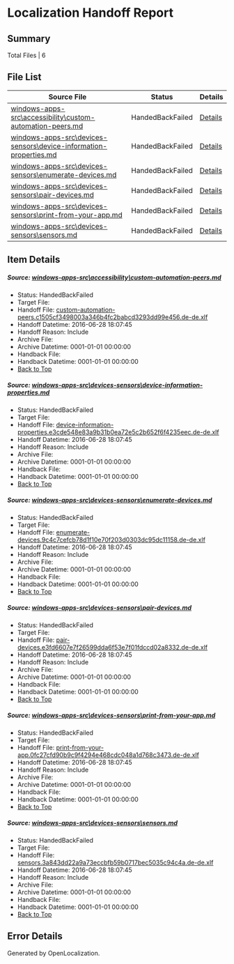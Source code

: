# <a name='report-top'></a> Localization Handoff Report

## Summary
 Total Files | 6

## File List
 Source File | Status | Details 
 ----------- | ------ | ------- 
 [windows-apps-src\accessibility\custom-automation-peers.md](https://github.com/Microsoft/windows-apps/blob/99b53a9435f23099a8765ef5de942e803642087d/windows-apps-src/accessibility/custom-automation-peers.md) | HandedBackFailed | [Details](#3f3d5854114b1289257368f8e0fa618bd7d58c9014)
 [windows-apps-src\devices-sensors\device-information-properties.md](https://github.com/Microsoft/windows-apps/blob/e5f61e562f7ec464fc07815b0bdd0ac938fc2fb2/windows-apps-src/devices-sensors/device-information-properties.md) | HandedBackFailed | [Details](#7127b84ebcddc82f33e8284a7abdf26e4436e1602090)
 [windows-apps-src\devices-sensors\enumerate-devices.md](https://github.com/Microsoft/windows-apps/blob/e5f61e562f7ec464fc07815b0bdd0ac938fc2fb2/windows-apps-src/devices-sensors/enumerate-devices.md) | HandedBackFailed | [Details](#536a3e8f72b9c68ffc7e0cf63e7601fd212424282094)
 [windows-apps-src\devices-sensors\pair-devices.md](https://github.com/Microsoft/windows-apps/blob/e5f61e562f7ec464fc07815b0bdd0ac938fc2fb2/windows-apps-src/devices-sensors/pair-devices.md) | HandedBackFailed | [Details](#fa736c200185192cfd40a1c09f2da02cae67c05c2130)
 [windows-apps-src\devices-sensors\print-from-your-app.md](https://github.com/Microsoft/windows-apps/blob/e5f61e562f7ec464fc07815b0bdd0ac938fc2fb2/windows-apps-src/devices-sensors/print-from-your-app.md) | HandedBackFailed | [Details](#363c19cfc15a883c4b6d951c59c63187f4239dec2131)
 [windows-apps-src\devices-sensors\sensors.md](https://github.com/Microsoft/windows-apps/blob/e5f61e562f7ec464fc07815b0bdd0ac938fc2fb2/windows-apps-src/devices-sensors/sensors.md) | HandedBackFailed | [Details](#dff6228524396c5d6662313ecc808b33e9dd19982136)

## Item Details
##### <a name='3f3d5854114b1289257368f8e0fa618bd7d58c9014'></a> Source: [windows-apps-src\accessibility\custom-automation-peers.md](https://github.com/Microsoft/windows-apps/blob/99b53a9435f23099a8765ef5de942e803642087d/windows-apps-src/accessibility/custom-automation-peers.md)
* Status: HandedBackFailed
* Target File: 
* Handoff File: [custom-automation-peers.c1505cf3498003a346b4fc2babcd3293dd99e456.de-de.xlf](https://github.com/Microsoft/WDG.handoff/blob/463d62b786ae1b40359c2215f54c1d0863164c9a/ol-handoff/Microsoft/windows-apps.de-de/master/custom-automation-peers.c1505cf3498003a346b4fc2babcd3293dd99e456.de-de.xlf)
* Handoff Datetime: 2016-06-28 18:07:45
* Handoff Reason: Include
* Archive File: 
* Archive Datetime: 0001-01-01 00:00:00
* Handback File: 
* Handback Datetime: 0001-01-01 00:00:00
* [Back to Top](#report-top)

##### <a name='7127b84ebcddc82f33e8284a7abdf26e4436e1602090'></a> Source: [windows-apps-src\devices-sensors\device-information-properties.md](https://github.com/Microsoft/windows-apps/blob/e5f61e562f7ec464fc07815b0bdd0ac938fc2fb2/windows-apps-src/devices-sensors/device-information-properties.md)
* Status: HandedBackFailed
* Target File: 
* Handoff File: [device-information-properties.e3cde548e83a9b31b0ea72e5c2b652f6f4235eec.de-de.xlf](https://github.com/Microsoft/WDG.handoff/blob/463d62b786ae1b40359c2215f54c1d0863164c9a/ol-handoff/Microsoft/windows-apps.de-de/master/device-information-properties.e3cde548e83a9b31b0ea72e5c2b652f6f4235eec.de-de.xlf)
* Handoff Datetime: 2016-06-28 18:07:45
* Handoff Reason: Include
* Archive File: 
* Archive Datetime: 0001-01-01 00:00:00
* Handback File: 
* Handback Datetime: 0001-01-01 00:00:00
* [Back to Top](#report-top)

##### <a name='536a3e8f72b9c68ffc7e0cf63e7601fd212424282094'></a> Source: [windows-apps-src\devices-sensors\enumerate-devices.md](https://github.com/Microsoft/windows-apps/blob/e5f61e562f7ec464fc07815b0bdd0ac938fc2fb2/windows-apps-src/devices-sensors/enumerate-devices.md)
* Status: HandedBackFailed
* Target File: 
* Handoff File: [enumerate-devices.9c4c7cefcb78d1f10e70f203d0303dc95dc11158.de-de.xlf](https://github.com/Microsoft/WDG.handoff/blob/463d62b786ae1b40359c2215f54c1d0863164c9a/ol-handoff/Microsoft/windows-apps.de-de/master/enumerate-devices.9c4c7cefcb78d1f10e70f203d0303dc95dc11158.de-de.xlf)
* Handoff Datetime: 2016-06-28 18:07:45
* Handoff Reason: Include
* Archive File: 
* Archive Datetime: 0001-01-01 00:00:00
* Handback File: 
* Handback Datetime: 0001-01-01 00:00:00
* [Back to Top](#report-top)

##### <a name='fa736c200185192cfd40a1c09f2da02cae67c05c2130'></a> Source: [windows-apps-src\devices-sensors\pair-devices.md](https://github.com/Microsoft/windows-apps/blob/e5f61e562f7ec464fc07815b0bdd0ac938fc2fb2/windows-apps-src/devices-sensors/pair-devices.md)
* Status: HandedBackFailed
* Target File: 
* Handoff File: [pair-devices.e3fd6607e7f26599dda6f53e7f01fdccd02a8332.de-de.xlf](https://github.com/Microsoft/WDG.handoff/blob/463d62b786ae1b40359c2215f54c1d0863164c9a/ol-handoff/Microsoft/windows-apps.de-de/master/pair-devices.e3fd6607e7f26599dda6f53e7f01fdccd02a8332.de-de.xlf)
* Handoff Datetime: 2016-06-28 18:07:45
* Handoff Reason: Include
* Archive File: 
* Archive Datetime: 0001-01-01 00:00:00
* Handback File: 
* Handback Datetime: 0001-01-01 00:00:00
* [Back to Top](#report-top)

##### <a name='363c19cfc15a883c4b6d951c59c63187f4239dec2131'></a> Source: [windows-apps-src\devices-sensors\print-from-your-app.md](https://github.com/Microsoft/windows-apps/blob/e5f61e562f7ec464fc07815b0bdd0ac938fc2fb2/windows-apps-src/devices-sensors/print-from-your-app.md)
* Status: HandedBackFailed
* Target File: 
* Handoff File: [print-from-your-app.0fc27cfd90b9c9f4294e468cdc048a1d768c3473.de-de.xlf](https://github.com/Microsoft/WDG.handoff/blob/463d62b786ae1b40359c2215f54c1d0863164c9a/ol-handoff/Microsoft/windows-apps.de-de/master/print-from-your-app.0fc27cfd90b9c9f4294e468cdc048a1d768c3473.de-de.xlf)
* Handoff Datetime: 2016-06-28 18:07:45
* Handoff Reason: Include
* Archive File: 
* Archive Datetime: 0001-01-01 00:00:00
* Handback File: 
* Handback Datetime: 0001-01-01 00:00:00
* [Back to Top](#report-top)

##### <a name='dff6228524396c5d6662313ecc808b33e9dd19982136'></a> Source: [windows-apps-src\devices-sensors\sensors.md](https://github.com/Microsoft/windows-apps/blob/e5f61e562f7ec464fc07815b0bdd0ac938fc2fb2/windows-apps-src/devices-sensors/sensors.md)
* Status: HandedBackFailed
* Target File: 
* Handoff File: [sensors.3a843dd22a9a73eccbfb59b0717bec5035c94c4a.de-de.xlf](https://github.com/Microsoft/WDG.handoff/blob/463d62b786ae1b40359c2215f54c1d0863164c9a/ol-handoff/Microsoft/windows-apps.de-de/master/sensors.3a843dd22a9a73eccbfb59b0717bec5035c94c4a.de-de.xlf)
* Handoff Datetime: 2016-06-28 18:07:45
* Handoff Reason: Include
* Archive File: 
* Archive Datetime: 0001-01-01 00:00:00
* Handback File: 
* Handback Datetime: 0001-01-01 00:00:00
* [Back to Top](#report-top)


## Error Details

Generated by OpenLocalization.
